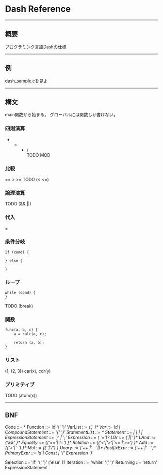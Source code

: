 # Dash Reference

-----
## 概要
プログラミング言語Dashの仕様

-----
## 例
dash_sample.cを見よ

-----
## 構文
main関数から始まる。
グローバルには関数しか書けない。

### 四則演算
+ - * /  
TODO MOD

### 比較
== > >= 
TODO (< <=)

### 論理演算
TODO (&& ||)

### 代入
=
### 条件分岐
```
if (cond) {

} else {

}
```

### ループ
```
while (cond) {
}
```
TODO (break)

### 関数
```
func(a, b, c) {
    a = calc(a, c);

    return (a, b);
}
```

### リスト
(1, (2, 3))
car(x), cdr(y)

### プリミティブ
TODO (atom(x))

-----

## BNF
Code ::= <Function> *
Function ::= Id '(' <VarList> ')' <CompoundStatement>
VarList ::= <Var> (',' <Var>)*
Var ::= Id | <Array>
CompoundStatement ::= '{' <StatementList> '}'
StatementList ::= <Statement>*
Statement ::= <CompoundStatement> | <Expression> | <Selection> | <Iteration> | <Returning>
ExpressionStatement ::= ';' | <Expression> ';'
Expression ::= (<Var> '=')? <LOr>
LOr ::= <LAnd> {'||' <LAnd>}*
LAnd ::= <Equality> {'&&' <Equality>}*
Equality ::= <Relation> {('=='|'!=') <Relation>}*
Relation ::= <Add> {('<'|'>'|'<='|'>=') <Add>}*
Add ::= <Mul> {('+'|'-') <Mul>}*
Mul ::= <Unary> {('*'|'/') <Unary>}*
Unary ::= ('++'|'--'|<UnaryOp>)* <PostfixExpr>
PostfixExpr ::= <PrimaryExpr> ('++'|'--')*
PrimaryExpr ::= Id | Const | '(' Expression ')'

Selection ::= 'if' '(' <Expression> ')' <Statement> ('else' <Statement>)?
Iteration ::= 'while' '(' <Expression> ')' <Statement>
Returning ::= 'return' ExpressionStatement


